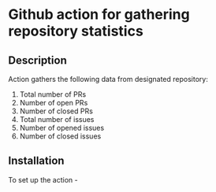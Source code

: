 # Github action for gathering repository statistics

## Description

Action gathers the following data from designated repository:
1. Total number of PRs
2. Number of open PRs
3. Number of closed PRs
4. Total number of issues
5. Number of opened issues
6. Number of closed issues

## Installation

To set up the action - 
